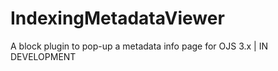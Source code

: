 # IndexingMetadataViewer
A block plugin to pop-up a metadata info page for OJS 3.x | IN DEVELOPMENT
